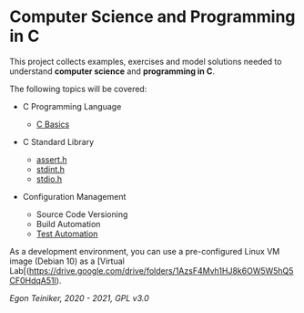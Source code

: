 # Computer Science and Programming in C

This project collects examples, exercises and model solutions needed to understand 
**computer science** and **programming in C**.

The following topics will be covered:

* C Programming Language
    * [C Basics](https://github.com/teiniker/teiniker-lectures-computerscience/tree/master/c-basics)
     
* C Standard Library
    * [assert.h](https://github.com/teiniker/teiniker-lectures-computerscience/tree/master/c-std-lib/assert)
    * [stdint.h](https://github.com/teiniker/teiniker-lectures-computerscience/tree/master/c-std-lib/stdint)      
    * [stdio.h](https://github.com/teiniker/teiniker-lectures-computerscience/tree/master/c-std-lib/stdio)

* Configuration Management
    * Source Code Versioning
    * Build Automation
    * [Test Automation](https://github.com/teiniker/teiniker-lectures-computerscience/tree/master/c-testing)
        
As a development environment, you can use a pre-configured Linux VM image 
(Debian 10) as a [Virtual Lab[(https://drive.google.com/drive/folders/1AzsF4Mvh1HJ8k6OW5W5hQ5CF0HdqA51l).         

*Egon Teiniker, 2020 - 2021, GPL v3.0*         
